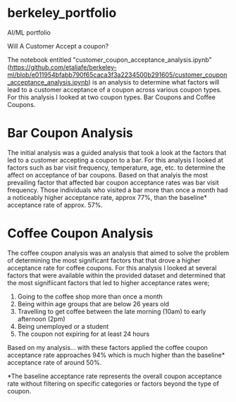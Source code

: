 # berkeley_portfolio
AI/ML portfolio

Will A Customer Accept a coupon?

The notebook entitled "customer_coupon_acceptance_analysis.ipynb" (https://github.com/etaliafe/berkeley-ml/blob/e011954bfabb790f65caca3f3a2234500b291605/customer_coupon_acceptance_analysis.ipynb) is an analysis to determine what factors will lead to a customer acceptance of a coupon across various coupon types.  For this analysis I looked at two coupon types.  Bar Coupons and Coffee Coupons.  

# Bar Coupon Analysis
The initial analysis was a guided analysis that took a look at the factors that led to a customer accepting a coupon to a bar.  For this analysis I looked at factors such as bar visit frequency, temperature, age, etc. to determine the affect on acceptance of bar coupons.  Based on that analyis the most prevailing factor that affected bar coupon acceptance rates was bar visit frequency.  Those individuals who visited a bar more than once a month had a noticeably higher acceptance rate, approx 77%, than the baseline* acceptance rate of approx. 57%. 

# Coffee Coupon Analysis

The coffee coupon analysis was an analysis that aimed to solve the problem of determining the most significant factors that that drove a higher acceptance rate for coffee coupons.  For this analysis I looked at several factors that were available within the provided dataset and determined that the most signifiicant factors that led to higher acceptance rates were;

1. Going to the coffee shop more than once a month
2. Being within age groups that are below 26 years old
3. Travelling to get coffee between the late morning (10am) to early afternoon (2pm)
4. Being unemployed or a student
5. The coupon not expiring for at least 24 hours  

Based on my analysis... with these factors applied the coffee coupon acceptance rate approaches 94% which is much higher than the baseline* acceptance rate of around 50%.

*The baseline acceptance rate represents the overall coupon acceptance rate without filtering on specific categories or factors beyond the type of coupon.




